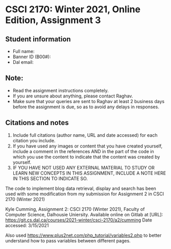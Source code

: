 # CSCI 2170: Winter 2021, Online Edition, Assignment 3

## Student information
- Full name: 
- Banner ID (B00#): 
- Dal email: 

## Note:
- Read the assignment instructions completely.
- If you are unsure about anything, please contact Raghav.
- Make sure that your queries are sent to Raghav at least 2 business days before the assignment is due, so as to avoid any delays in responses.

## Citations and notes
1. Include full citations (author name, URL and date accessed) for each citation you include.
2. If you have used any images or content that you have created yourself, include a comment in the references AND in the part of the code in which you use the content to indicate that the content was created by yourself.
3. IF YOU HAVE NOT USED ANY EXTERNAL MATERIAL TO STUDY OR LEARN NEW CONCEPTS IN THIS ASSIGNMENT, INCLUDE A NOTE HERE IN THIS SECTION TO INDICATE SO.

The code to implement blog data retrieval, display and search has been used with some modification from my submission for Assignment 2 in CSCI 2170 (Winter 2021)
					
Kyle Cumming, Assignment 2: CSCI 2170 (Winter 2021), Faculty of Computer Science, Dalhousie Uniersity. Available online on Gitlab at [URL]: https://git.cs.dal.ca/courses/2021-winter/csci-2170/a2/cumming Date accessed: 3/15/2021

Also used https://www.plus2net.com/php_tutorial/variables2.php to better understand how to pass variables between different pages.